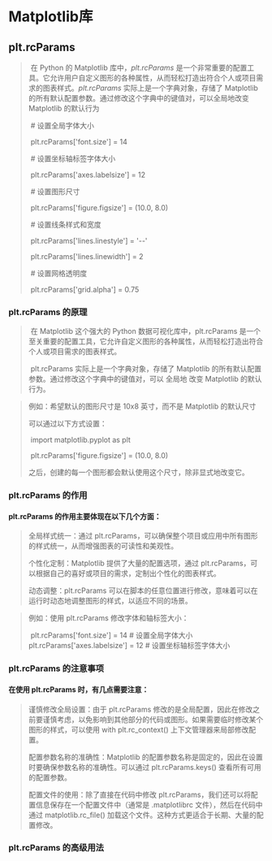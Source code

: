 # Matplotlib库

## plt.rcParams

> ​	在 Python 的 Matplotlib 库中，*plt.rcParams* 是一个非常重要的配置工具。它允许用户自定义图形的各种属性，从而轻松打造出符合个人或项目需求的图表样式。*plt.rcParams* 实际上是一个字典对象，存储了 Matplotlib 的所有默认配置参数。通过修改这个字典中的键值对，可以全局地改变 Matplotlib 的默认行为
>
> ​	\# 设置全局字体大小
>
> ​	plt.rcParams['font.size'] = 14
>
> ​	# 设置坐标轴标签字体大小
>
> ​	plt.rcParams['axes.labelsize'] = 12
>
> ​	# 设置图形尺寸
>
> ​	plt.rcParams['figure.figsize'] = (10.0, 8.0)
>
> ​	# 设置线条样式和宽度
>
> ​	plt.rcParams['lines.linestyle'] = '--'
>
> ​	plt.rcParams['lines.linewidth'] = 2
>
> ​	# 设置网格透明度
>
> ​	plt.rcParams['grid.alpha'] = 0.75

### plt.rcParams 的原理

> ​	在 Matplotlib 这个强大的 Python 数据可视化库中，plt.rcParams 是一个至关重要的配置工具，它允许自定义图形的各种属性，从而轻松打造出符合个人或项目需求的图表样式。
>
> ​	plt.rcParams 实际上是一个字典对象，存储了 Matplotlib 的所有默认配置参数。通过修改这个字典中的键值对，可以 全局地 改变 Matplotlib 的默认行为。

> 例如：希望默认的图形尺寸是 10x8 英寸，而不是 Matplotlib 的默认尺寸
>
> 可以通过以下方式设置：
>
> ​	import matplotlib.pyplot as plt
>
> ​	plt.rcParams['figure.figsize'] = (10.0, 8.0)
> ​	
>
> 之后，创建的每一个图形都会默认使用这个尺寸，除非显式地改变它。

### plt.rcParams 的作用

#### plt.rcParams 的作用主要体现在以下几个方面：



> 全局样式统一：通过 plt.rcParams，可以确保整个项目或应用中所有图形的样式统一，从而增强图表的可读性和美观性。
>
> 个性化定制：Matplotlib 提供了大量的配置选项，通过 plt.rcParams，可以根据自己的喜好或项目的需求，定制出个性化的图表样式。
>
> 动态调整：plt.rcParams 可以在脚本的任意位置进行修改，意味着可以在运行时动态地调整图形的样式，以适应不同的场景。

> 例如：使用 plt.rcParams 修改字体和轴标签大小：
>
> ​	plt.rcParams['font.size'] = 14  # 设置全局字体大小
> ​	plt.rcParams['axes.labelsize'] = 12  # 设置坐标轴标签字体大小

### plt.rcParams 的注意事项
#### 在使用 plt.rcParams 时，有几点需要注意：

> 谨慎修改全局设置：由于 plt.rcParams 修改的是全局配置，因此在修改之前要谨慎考虑，以免影响到其他部分的代码或图形。如果需要临时修改某个图形的样式，可以使用 with plt.rc_context() 上下文管理器来局部修改配置。
>
> 配置参数名称的准确性：Matplotlib 的配置参数名称是固定的，因此在设置时要确保参数名称的准确性。可以通过 plt.rcParams.keys() 查看所有可用的配置参数。
>
> 配置文件的使用：除了直接在代码中修改 plt.rcParams，我们还可以将配置信息保存在一个配置文件中（通常是 .matplotlibrc 文件），然后在代码中通过 matplotlib.rc_file() 加载这个文件。这种方式更适合于长期、大量的配置修改。


### plt.rcParams 的高级用法



